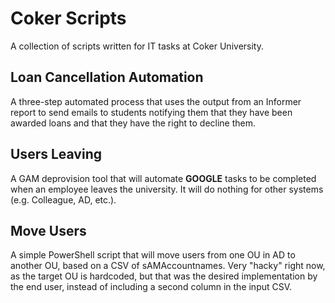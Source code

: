 # Coker Scripts
A collection of scripts written for IT tasks at Coker University.

## Loan Cancellation Automation
A three-step automated process that uses the output from an Informer report to send emails to students notifying them that they have been awarded loans and that they have the right to decline them.

## Users Leaving
A GAM deprovision tool that will automate __GOOGLE__ tasks to be completed when an employee leaves the university. It will do nothing for other systems (e.g. Colleague, AD, etc.).

## Move Users
A simple PowerShell script that will move users from one OU in AD to another OU, based on a CSV of sAMAccountnames. Very "hacky" right now, as the target OU is hardcoded, but that was the desired implementation by the end user, instead of including a second column in the input CSV.
